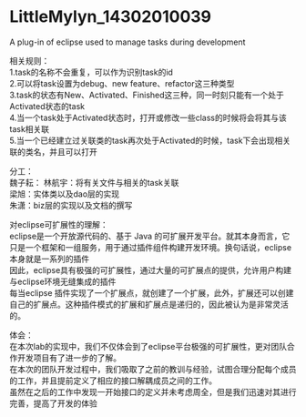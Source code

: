# LittleMylyn_14302010039
A plug-in of eclipse used to manage tasks during development 

相关规则：  
1.task的名称不会重复，可以作为识别task的id  
2.可以将task设置为debug、new feature、refactor这三种类型  
3.task的状态有New、Activated、Finished这三种，同一时刻只能有一个处于Activated状态的task  
4.当一个task处于Activated状态时，打开或修改一些class的时候将会将其与该task相关联  
5.当一个已经建立过关联类的task再次处于Activated的时候，task下会出现相关联的类名，并且可以打开  

分工：  
魏子耘：
林航宇：将有关文件与相关的task关联  
梁旭：实体类以及dao层的实现  
朱潇：biz层的实现以及文档的撰写  

对eclipse可扩展性的理解：  
eclipse是一个开放源代码的、基于 Java 的可扩展开发平台。就其本身而言，它只是一个框架和一组服务，用于通过插件组件构建开发环境。换句话说，eclipse本身就是一系列的插件  
因此，eclipse具有极强的可扩展性，通过大量的可扩展点的提供，允许用户构建与eclipse环境无缝集成的插件  
每当eclipse 插件实现了一个扩展点，就创建了一个扩展，此外，扩展还可以创建自己的扩展点。这种插件模式的扩展和扩展点是递归的，因此被认为是非常灵活的。  

体会：  
在本次lab的实现中，我们不仅体会到了eclipse平台极强的可扩展性，更对团队合作开发项目有了进一步的了解。  
在本次的团队开发过程中，我们吸取了之前的教训与经验，试图合理分配每个成员的工作，并且提前定义了相应的接口解耦成员之间的工作。  
虽然在之后的工作中发现一开始接口的定义并未考虑周全，但是我们迅速对其进行完善，提高了开发的体验
